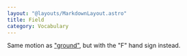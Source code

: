 ```yaml
---
layout: "@layouts/MarkdownLayout.astro"
title: Field
category: Vocabulary
---
```


Same motion as ["ground"](../ground),
but with the "F" hand sign instead.
